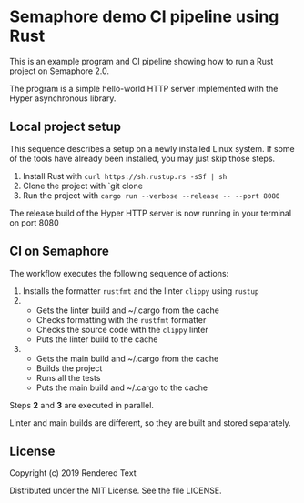 # Semaphore demo CI pipeline using Rust

This is an example program and CI pipeline showing how to run a Rust project on Semaphore 2.0.

The program is a simple hello-world HTTP server implemented with the Hyper asynchronous library.

## Local project setup

This sequence describes a setup on a newly installed Linux system. If some of the tools have already been installed, you may just skip those steps.

1. Install Rust with `curl https://sh.rustup.rs -sSf | sh`
2. Clone the project with `git clone <URL>
3. Run the project with `cargo run --verbose --release -- --port 8080`

The release build of the Hyper HTTP server is now running in your terminal on port 8080

## CI on Semaphore

The workflow executes the following sequence of actions:
1. Installs the formatter `rustfmt` and the linter `clippy` using `rustup`
2. * Gets the linter build and ~/.cargo from the cache
   * Checks formatting with the `rustfmt` formatter
   * Checks the source code with the `clippy` linter
   * Puts the linter build to the cache
3. * Gets the main build and ~/.cargo from the cache
   * Builds the project
   * Runs all the tests
   * Puts the main build and ~/.cargo to the cache

Steps **2** and **3** are executed in parallel.

Linter and main builds are different, so they are built and stored separately.

## License

Copyright (c) 2019 Rendered Text

Distributed under the MIT License. See the file LICENSE.
